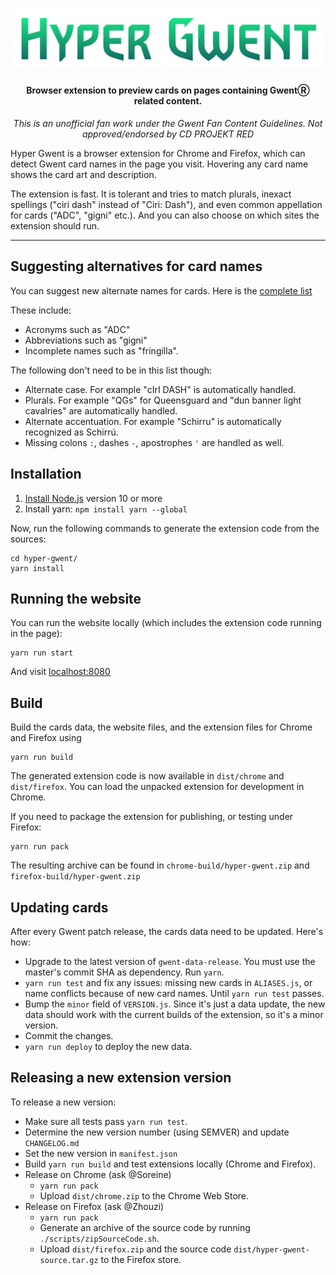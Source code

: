 <h1 align="center"><img src="./hyper-gwent-logo.png" alt="Hyper Gwent" /></h1>
<h4 align="center">Browser extension to preview cards on pages containing GwentⓇ related content.</h4>
<p align="center"><i>This is an unofficial fan work under the Gwent Fan Content Guidelines. Not approved/endorsed by CD PROJEKT RED</i></p>

Hyper Gwent is a browser extension for Chrome and Firefox, which can detect Gwent card names in the page you visit. Hovering any card name shows the card art and description.

The extension is fast. It is tolerant and tries to match plurals, inexact spellings ("ciri dash" instead of "Ciri: Dash"), and even common appellation for cards ("ADC", "gigni" etc.). And you can also choose on which sites the extension should run.

---

## Suggesting alternatives for card names

You can suggest new alternate names for cards. Here is the [complete list](https://github.com/Soreine/hyper-gwent/blob/master/core/data/static/ALIASES.js)

These include:

- Acronyms such as "ADC"
- Abbreviations such as "gigni"
- Incomplete names such as "fringilla".

The following don't need to be in this list though:

- Alternate case. For example "cIrI DASH" is automatically handled.
- Plurals. For example "QGs" for Queensguard and "dun banner light cavalries" are automatically handled.
- Alternate accentuation. For example "Schirru" is automatically recognized as Schirrú.
- Missing colons `:`, dashes `-`, apostrophes `'` are handled as well.

## Installation

1. [Install Node.js](https://nodejs.org/) version 10 or more
2. Install yarn: `npm install yarn --global`

Now, run the following commands to generate the extension code from the sources:

```
cd hyper-gwent/
yarn install
```

## Running the website

You can run the website locally (which includes the extension code running in the page):

```
yarn run start
```

And visit [localhost:8080](localhost:8080)


## Build

Build the cards data, the website files, and the extension files for Chrome and Firefox using

```
yarn run build
```

The generated extension code is now available in `dist/chrome` and `dist/firefox`.
You can load the unpacked extension for development in Chrome.

If you need to package the extension for publishing, or testing under Firefox:

```
yarn run pack
```

The resulting archive can be found in `chrome-build/hyper-gwent.zip` and `firefox-build/hyper-gwent.zip`

## Updating cards

After every Gwent patch release, the cards data need to be updated. Here's how:

- Upgrade to the latest version of `gwent-data-release`. You must use the master's commit SHA as dependency. Run `yarn`.
- `yarn run test` and fix any issues: missing new cards in `ALIASES.js`, or name conflicts because of new card names. Until `yarn run test` passes.
- Bump the `minor` field of `VERSION.js`. Since it's just a data update, the new data should work with the current builds of the extension, so it's a minor version.
- Commit the changes.
- `yarn run deploy` to deploy the new data.

## Releasing a new extension version

To release a new version:

- Make sure all tests pass `yarn run test`.
- Determine the new version number (using SEMVER) and update `CHANGELOG.md`
- Set the new version in `manifest.json`
- Build `yarn run build` and test extensions locally (Chrome and Firefox).
- Release on Chrome (ask @Soreine)
  - `yarn run pack`
  - Upload `dist/chrome.zip` to the Chrome Web Store.
- Release on Firefox (ask @Zhouzi)
  - `yarn run pack`
  - Generate an archive of the source code by running `./scripts/zipSourceCode.sh`.
  - Upload `dist/firefox.zip` and the source code `dist/hyper-gwent-source.tar.gz` to the Firefox store.
